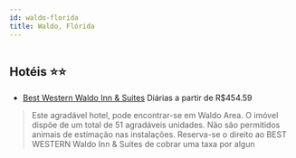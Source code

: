 ```yaml
---
id: waldo-florida
title: Waldo, Flórida
---
```


<center><img src="http://photos.hotelbeds.com/giata/20/209681/209681a_hb_a_003.jpg" alt="" /></center>


## Hotéis ⭐️⭐️

-    [Best Western Waldo Inn & Suites](https://www.hurb.com/aud/https://www.hurb.com/hoteis/waldo/best-western-waldo-inn-suites-JNP-JP345768?cmp=18055) Diárias a partir de R$454.59
   > Este agradável hotel, pode encontrar-se em Waldo Area. O imóvel dispõe de um total de 51 agradáveis unidades. Não são permitidos animais de estimação nas instalações. Reserva-se o direito ao BEST WESTERN Waldo Inn &amp; Suites de cobrar uma taxa por algun
